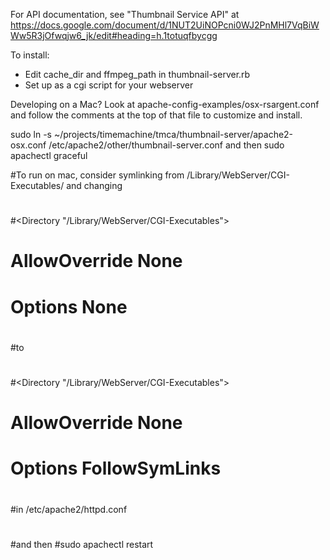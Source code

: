 For API documentation, see "Thumbnail Service API" at https://docs.google.com/document/d/1NUT2UiNOPcni0WJ2PnMHl7VqBiWWw5R3jOfwqjw6_jk/edit#heading=h.1totuqfbycgg

To install:
- Edit cache_dir and ffmpeg_path in thumbnail-server.rb
- Set up as a cgi script for your webserver

Developing on a Mac?  Look at apache-config-examples/osx-rsargent.conf
and follow the comments at the top of that file to customize and install.

sudo ln -s ~/projects/timemachine/tmca/thumbnail-server/apache2-osx.conf /etc/apache2/other/thumbnail-server.conf
and then
sudo apachectl graceful


#To run on mac, consider symlinking from /Library/WebServer/CGI-Executables/ and changing
#
#<Directory "/Library/WebServer/CGI-Executables">
#    AllowOverride None
#    Options None
#
#to
#
#<Directory "/Library/WebServer/CGI-Executables">
#    AllowOverride None
#    Options FollowSymLinks
#
#in /etc/apache2/httpd.conf
#
#and then
#sudo apachectl restart
